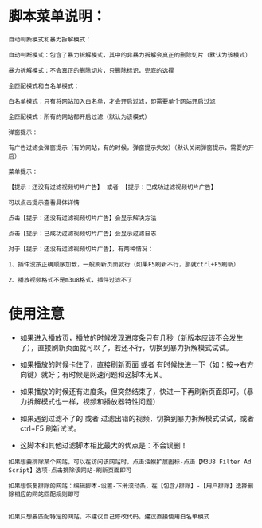 # 脚本菜单说明：

```
自动判断模式和暴力拆解模式：

自动判断模式：包含了暴力拆解模式，其中的非暴力拆解会真正的删除切片（默认为该模式）

暴力拆解模式：不会真正的删除切片，只删除标识，兜底的选择
```
```
全匹配模式和白名单模式：

白名单模式：只有将网站加入白名单，才会开启过滤，即需要单个网站开启过滤

全匹配模式：所有的网站都开启过滤（默认为该模式）
```
```
弹窗提示：

有广告过滤会弹窗提示（有的网站，有的时候，弹窗提示失效）（默认关闭弹窗提示，需要的开启）
```
```
菜单提示：

【提示：还没有过滤视频切片广告】 或者 【提示：已成功过滤视频切片广告】

可以点击提示查看具体详情

点击【提示：还没有过滤视频切片广告】会显示解决方法

点击【提示：已成功过滤视频切片广告】会显示过滤日志

对于【提示：还没有过滤视频切片广告】，有两种情况：

1、插件没按正确顺序加载，一般刷新页面就行（如果F5刷新不行，那就ctrl+F5刷新）

2、播放视频格式不是m3u8格式，插件过滤不了
```

# 使用注意

- 如果进入播放页，播放的时候发现进度条只有几秒（新版本应该不会发生了），直接刷新页面就可以了，若还不行，切换到暴力拆解模式试试。

- 如果播放的时候卡住了，直接刷新页面 或者 有时候快进一下（如：按->右方向键）就好；有时候是网速问题和这脚本无关。

- 如果播放的时候还有进度条，但突然结束了，快进一下再刷新页面即可。（暴力拆解模式也一样，视频和播放器特性问题）

- 如果遇到过滤不了的 或者 过滤出错的视频，切换到暴力拆解模式试试，或者 ctrl+F5 刷新试试。

- 这脚本和其他过滤脚本相比最大的优点是：不会误删！

```
如果想要排除某个网站，可以在访问该网站时，点击油猴扩展图标-点击【M3U8 Filter Ad Script】选项-点击排除该网站-刷新页面即可

如果想恢复排除的网站：编辑脚本-设置-下滑滚动条，在【包含/排除】-【用户排除】选择删除相应的网站匹配规则即可


如果只想要匹配特定的网站，不建议自己修改代码，建议直接使用白名单模式
```
